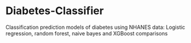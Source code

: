 # Diabetes-Classifier
Classification prediction models of diabetes using NHANES data: Logistic regression, random forest, naive bayes and XGBoost comparisons


